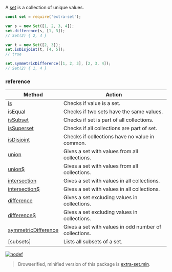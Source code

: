 A [set] is a collection of unique values.

```javascript
const set = require('extra-set');

var s = new Set([1, 2, 3, 4]);
set.difference(s, [1, 3]);
// Set(2) { 2, 4 }

var t = new Set([2, 3]);
set.isDisjoint(t, [4, 5]);
// true

set.symmetricDifference([1, 2, 3], [2, 3, 4]);
// Set(2) { 1, 4 }
```

### reference

| Method                 | Action
|------------------------|-------
| [is]                   | Checks if value is a set.
| [isEqual]              | Checks if two sets have the same values.
| [isSubset]             | Checks if set is part of all collections.
| [isSuperset]           | Checks if all collections are part of set.
| [isDisjoint]           | Checks if collections have no value in common.
| [union]                | Gives a set with values from all collections.
| [union$]               | Gives a set with values from all collections.
| [intersection]         | Gives a set with values in all collections.
| [intersection$]        | Gives a set with values in all collections.
| [difference]           | Gives a set excluding values in collections.
| [difference$]          | Gives a set excluding values in collections.
| [symmetricDifference]  | Gives a set with values in odd number of collections.
| [subsets]              | Lists all subsets of a set.

[![nodef](https://merferry.glitch.me/card/extra-set.svg)](https://nodef.github.io)

> Browserified, minified version of this package is [extra-set.min].

[is]: https://github.com/nodef/extra-set/wiki/is
[isEqual]: https://github.com/nodef/extra-set/wiki/isEqual
[isSubset]: https://github.com/nodef/extra-set/wiki/isSubset
[isSuperset]: https://github.com/nodef/extra-set/wiki/is
[isDisjoint]: https://github.com/nodef/extra-set/wiki/isDisjoint
[union]: https://github.com/nodef/extra-set/wiki/union
[union$]: https://github.com/nodef/extra-set/wiki/union$
[intersection]: https://github.com/nodef/extra-set/wiki/intersection
[intersection$]: https://github.com/nodef/extra-set/wiki/intersection$
[difference]: https://github.com/nodef/extra-set/wiki/difference
[difference$]: https://github.com/nodef/extra-set/wiki/difference$
[symmetricDifference]: https://github.com/nodef/extra-set/wiki/symmetricDifference
[powerset]: https://github.com/nodef/extra-set/wiki/powerset
[set]: https://developer.mozilla.org/en-US/docs/Web/JavaScript/Reference/Global_Objects/Set
[extra-set.min]: https://www.npmjs.com/package/extra-set.min
